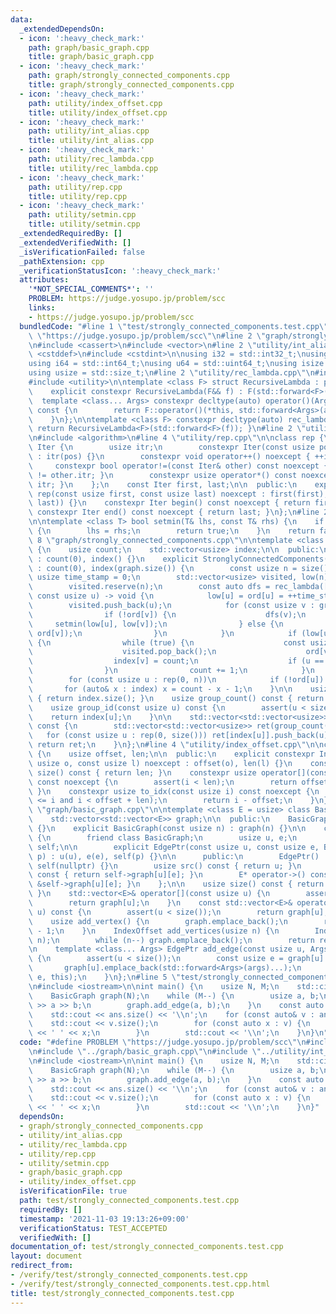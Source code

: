 ```yaml
---
data:
  _extendedDependsOn:
  - icon: ':heavy_check_mark:'
    path: graph/basic_graph.cpp
    title: graph/basic_graph.cpp
  - icon: ':heavy_check_mark:'
    path: graph/strongly_connected_components.cpp
    title: graph/strongly_connected_components.cpp
  - icon: ':heavy_check_mark:'
    path: utility/index_offset.cpp
    title: utility/index_offset.cpp
  - icon: ':heavy_check_mark:'
    path: utility/int_alias.cpp
    title: utility/int_alias.cpp
  - icon: ':heavy_check_mark:'
    path: utility/rec_lambda.cpp
    title: utility/rec_lambda.cpp
  - icon: ':heavy_check_mark:'
    path: utility/rep.cpp
    title: utility/rep.cpp
  - icon: ':heavy_check_mark:'
    path: utility/setmin.cpp
    title: utility/setmin.cpp
  _extendedRequiredBy: []
  _extendedVerifiedWith: []
  _isVerificationFailed: false
  _pathExtension: cpp
  _verificationStatusIcon: ':heavy_check_mark:'
  attributes:
    '*NOT_SPECIAL_COMMENTS*': ''
    PROBLEM: https://judge.yosupo.jp/problem/scc
    links:
    - https://judge.yosupo.jp/problem/scc
  bundledCode: "#line 1 \"test/strongly_connected_components.test.cpp\"\n#define PROBLEM\
    \ \"https://judge.yosupo.jp/problem/scc\"\n#line 2 \"graph/strongly_connected_components.cpp\"\
    \n#include <cassert>\n#include <vector>\n#line 2 \"utility/int_alias.cpp\"\n#include\
    \ <cstddef>\n#include <cstdint>\n\nusing i32 = std::int32_t;\nusing u32 = std::uint32_t;\n\
    using i64 = std::int64_t;\nusing u64 = std::uint64_t;\nusing isize = std::ptrdiff_t;\n\
    using usize = std::size_t;\n#line 2 \"utility/rec_lambda.cpp\"\n#include <type_traits>\n\
    #include <utility>\n\ntemplate <class F> struct RecursiveLambda : private F {\n\
    \    explicit constexpr RecursiveLambda(F&& f) : F(std::forward<F>(f)) {}\n  \
    \  template <class... Args> constexpr decltype(auto) operator()(Args&&... args)\
    \ const {\n        return F::operator()(*this, std::forward<Args>(args)...);\n\
    \    }\n};\n\ntemplate <class F> constexpr decltype(auto) rec_lambda(F&& f) {\
    \ return RecursiveLambda<F>(std::forward<F>(f)); }\n#line 2 \"utility/rep.cpp\"\
    \n#include <algorithm>\n#line 4 \"utility/rep.cpp\"\n\nclass rep {\n    struct\
    \ Iter {\n        usize itr;\n        constexpr Iter(const usize pos) noexcept\
    \ : itr(pos) {}\n        constexpr void operator++() noexcept { ++itr; }\n   \
    \     constexpr bool operator!=(const Iter& other) const noexcept { return itr\
    \ != other.itr; }\n        constexpr usize operator*() const noexcept { return\
    \ itr; }\n    };\n    const Iter first, last;\n\n  public:\n    explicit constexpr\
    \ rep(const usize first, const usize last) noexcept : first(first), last(std::max(first,\
    \ last)) {}\n    constexpr Iter begin() const noexcept { return first; }\n   \
    \ constexpr Iter end() const noexcept { return last; }\n};\n#line 2 \"utility/setmin.cpp\"\
    \n\ntemplate <class T> bool setmin(T& lhs, const T& rhs) {\n    if (lhs > rhs)\
    \ {\n        lhs = rhs;\n        return true;\n    }\n    return false;\n}\n#line\
    \ 8 \"graph/strongly_connected_components.cpp\"\n\ntemplate <class G> class StronglyConnectedComponents\
    \ {\n    usize count;\n    std::vector<usize> index;\n\n  public:\n    StronglyConnectedComponents()\
    \ : count(0), index() {}\n    explicit StronglyConnectedComponents(const G& graph)\
    \ : count(0), index(graph.size()) {\n        const usize n = size();\n       \
    \ usize time_stamp = 0;\n        std::vector<usize> visited, low(n), ord(n);\n\
    \        visited.reserve(n);\n        const auto dfs = rec_lambda([&](auto&& dfs,\
    \ const usize u) -> void {\n            low[u] = ord[u] = ++time_stamp;\n    \
    \        visited.push_back(u);\n            for (const usize v : graph[u]) {\n\
    \                if (!ord[v]) {\n                    dfs(v);\n               \
    \     setmin(low[u], low[v]);\n                } else {\n                    setmin(low[u],\
    \ ord[v]);\n                }\n            }\n            if (low[u] == ord[u])\
    \ {\n                while (true) {\n                    const usize v = visited.back();\n\
    \                    visited.pop_back();\n                    ord[v] = n;\n  \
    \                  index[v] = count;\n                    if (u == v) break;\n\
    \                }\n                count += 1;\n            }\n        });\n\
    \        for (const usize u : rep(0, n))\n            if (!ord[u]) dfs(u);\n \
    \       for (auto& x : index) x = count - x - 1;\n    }\n\n    usize size() const\
    \ { return index.size(); }\n    usize group_count() const { return count; }\n\
    \    usize group_id(const usize u) const {\n        assert(u < size());\n    \
    \    return index[u];\n    }\n\n    std::vector<std::vector<usize>> decopmose()\
    \ const {\n        std::vector<std::vector<usize>> ret(group_count());\n     \
    \   for (const usize u : rep(0, size())) ret[index[u]].push_back(u);\n       \
    \ return ret;\n    }\n};\n#line 4 \"utility/index_offset.cpp\"\n\nclass IndexOffset\
    \ {\n    usize offset, len;\n\n  public:\n    explicit constexpr IndexOffset(const\
    \ usize o, const usize l) noexcept : offset(o), len(l) {}\n    constexpr usize\
    \ size() const { return len; }\n    constexpr usize operator[](const usize i)\
    \ const noexcept {\n        assert(i < len);\n        return offset + i;\n   \
    \ }\n    constexpr usize to_idx(const usize i) const noexcept {\n        assert(offset\
    \ <= i and i < offset + len);\n        return i - offset;\n    }\n};\n#line 7\
    \ \"graph/basic_graph.cpp\"\n\ntemplate <class E = usize> class BasicGraph {\n\
    \    std::vector<std::vector<E>> graph;\n\n  public:\n    BasicGraph() : graph()\
    \ {}\n    explicit BasicGraph(const usize n) : graph(n) {}\n\n    class EdgePtr\
    \ {\n        friend class BasicGraph;\n        usize u, e;\n        BasicGraph*\
    \ self;\n\n        explicit EdgePtr(const usize u, const usize e, BasicGraph*\
    \ p) : u(u), e(e), self(p) {}\n\n      public:\n        EdgePtr() : u(0), e(0),\
    \ self(nullptr) {}\n        usize src() const { return u; }\n        E& operator*()\
    \ const { return self->graph[u][e]; }\n        E* operator->() const { return\
    \ &self->graph[u][e]; }\n    };\n\n    usize size() const { return graph.size();\
    \ }\n    std::vector<E>& operator[](const usize u) {\n        assert(u < size());\n\
    \        return graph[u];\n    }\n    const std::vector<E>& operator[](const usize\
    \ u) const {\n        assert(u < size());\n        return graph[u];\n    }\n\n\
    \    usize add_vertex() {\n        graph.emplace_back();\n        return size()\
    \ - 1;\n    }\n    IndexOffset add_vertices(usize n) {\n        IndexOffset ret(size(),\
    \ n);\n        while (n--) graph.emplace_back();\n        return ret;\n    }\n\
    \n    template <class... Args> EdgePtr add_edge(const usize u, Args&&... args)\
    \ {\n        assert(u < size());\n        const usize e = graph[u].size();\n \
    \       graph[u].emplace_back(std::forward<Args>(args)...);\n        return EdgePtr(u,\
    \ e, this);\n    }\n};\n#line 5 \"test/strongly_connected_components.test.cpp\"\
    \n#include <iostream>\n\nint main() {\n    usize N, M;\n    std::cin >> N >> M;\n\
    \    BasicGraph graph(N);\n    while (M--) {\n        usize a, b;\n        std::cin\
    \ >> a >> b;\n        graph.add_edge(a, b);\n    }\n    const auto ans = StronglyConnectedComponents(graph).decopmose();\n\
    \    std::cout << ans.size() << '\\n';\n    for (const auto& v : ans) {\n    \
    \    std::cout << v.size();\n        for (const auto x : v) {\n            std::cout\
    \ << ' ' << x;\n        }\n        std::cout << '\\n';\n    }\n}\n"
  code: "#define PROBLEM \"https://judge.yosupo.jp/problem/scc\"\n#include \"../graph/strongly_connected_components.cpp\"\
    \n#include \"../graph/basic_graph.cpp\"\n#include \"../utility/int_alias.cpp\"\
    \n#include <iostream>\n\nint main() {\n    usize N, M;\n    std::cin >> N >> M;\n\
    \    BasicGraph graph(N);\n    while (M--) {\n        usize a, b;\n        std::cin\
    \ >> a >> b;\n        graph.add_edge(a, b);\n    }\n    const auto ans = StronglyConnectedComponents(graph).decopmose();\n\
    \    std::cout << ans.size() << '\\n';\n    for (const auto& v : ans) {\n    \
    \    std::cout << v.size();\n        for (const auto x : v) {\n            std::cout\
    \ << ' ' << x;\n        }\n        std::cout << '\\n';\n    }\n}"
  dependsOn:
  - graph/strongly_connected_components.cpp
  - utility/int_alias.cpp
  - utility/rec_lambda.cpp
  - utility/rep.cpp
  - utility/setmin.cpp
  - graph/basic_graph.cpp
  - utility/index_offset.cpp
  isVerificationFile: true
  path: test/strongly_connected_components.test.cpp
  requiredBy: []
  timestamp: '2021-11-03 19:13:26+09:00'
  verificationStatus: TEST_ACCEPTED
  verifiedWith: []
documentation_of: test/strongly_connected_components.test.cpp
layout: document
redirect_from:
- /verify/test/strongly_connected_components.test.cpp
- /verify/test/strongly_connected_components.test.cpp.html
title: test/strongly_connected_components.test.cpp
---
```

